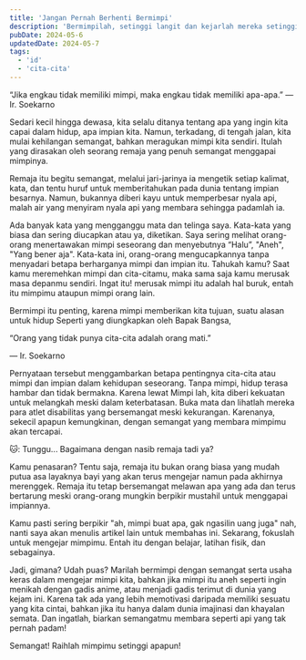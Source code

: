 ```yaml
---
title: 'Jangan Pernah Berhenti Bermimpi'
description: 'Bermimpilah, setinggi langit dan kejarlah mereka setinggi dan seaneh apapun itu'
pubDate: 2024-05-6
updatedDate: 2024-05-7
tags:
  - 'id'
  - 'cita-cita'
---
```


<div class="q">
	“Jika engkau tidak memiliki mimpi, maka engkau tidak memiliki apa-apa.”
	<span>—Ir. Soekarno</span>
</div>

Sedari kecil hingga dewasa, kita selalu ditanya tentang apa yang ingin kita capai dalam hidup, apa impian kita.
Namun, terkadang, di tengah jalan, kita mulai kehilangan semangat, bahkan meragukan mimpi kita sendiri.
Itulah yang dirasakan oleh seorang remaja yang penuh semangat menggapai mimpinya.

Remaja itu begitu semangat, melalui jari-jarinya ia mengetik setiap kalimat, kata, dan tentu huruf untuk memberitahukan pada dunia tentang impian besarnya.
Namun, bukannya diberi kayu untuk memperbesar nyala api, malah air yang menyiram nyala api yang membara sehingga padamlah ia.

Ada banyak kata yang mengganggu mata dan telinga saya. Kata-kata yang biasa dan sering diucapkan atau ya, diketikan.
Saya sering melihat orang-orang menertawakan mimpi seseorang dan menyebutnya “Halu”, "Aneh", "Yang bener aja".
Kata-kata ini, orang-orang mengucapkannya tanpa menyadari betapa berharganya mimpi dan impian itu.
Tahukah kamu? Saat kamu meremehkan mimpi dan cita-citamu, maka sama saja kamu merusak masa depanmu sendiri.
Ingat itu! merusak mimpi itu adalah hal buruk, entah itu mimpimu ataupun mimpi orang lain.

Bermimpi itu penting, karena mimpi memberikan kita tujuan, suatu alasan untuk hidup
Seperti yang diungkapkan oleh Bapak Bangsa,

“Orang yang tidak punya cita-cita adalah orang mati.”

— Ir. Soekarno

Pernyataan tersebut menggambarkan betapa pentingnya cita-cita atau mimpi dan impian dalam kehidupan seseorang.
Tanpa mimpi, hidup terasa hambar dan tidak bermakna.
Karena lewat Mimpi lah, kita diberi kekuatan untuk melangkah meski dalam keterbatasan.
Buka mata dan lihatlah mereka para atlet disabilitas yang bersemangat meski kekurangan.
Karenanya, sekecil apapun kemungkinan, dengan semangat yang membara mimpimu akan tercapai.

🐱: Tunggu... Bagaimana dengan nasib remaja tadi ya?

Kamu penasaran? Tentu saja, remaja itu bukan orang biasa yang mudah putua asa layaknya bayi yang akan terus mengejar namun pada akhirnya merenggek.
Remaja itu tetap bersemangat melawan apa yang ada dan terus bertarung meski orang-orang mungkin berpikir mustahil untuk menggapai impiannya.

Kamu pasti sering berpikir "ah, mimpi buat apa, gak ngasilin uang juga" nah, nanti saya akan menulis artikel lain untuk membahas ini. Sekarang, fokuslah untuk mengejar mimpimu. Entah itu dengan belajar, latihan fisik, dan sebagainya.

Jadi, gimana? Udah puas? Marilah bermimpi dengan semangat serta usaha keras dalam mengejar mimpi kita, bahkan jika mimpi itu aneh seperti ingin menikah dengan gadis anime, atau menjadi gadis terimut di dunia yang kejam ini.
Karena tak ada yang lebih memotivasi daripada memiliki sesuatu yang kita cintai, bahkan jika itu hanya dalam dunia imajinasi dan khayalan semata.
Dan ingatlah, biarkan semangatmu membara seperti api yang tak pernah padam!

Semangat! Raihlah mimpimu setinggi apapun!
